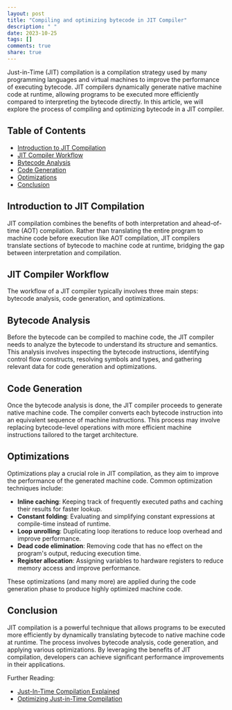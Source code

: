 ```yaml
---
layout: post
title: "Compiling and optimizing bytecode in JIT Compiler"
description: " "
date: 2023-10-25
tags: []
comments: true
share: true
---
```


Just-in-Time (JIT) compilation is a compilation strategy used by many programming languages and virtual machines to improve the performance of executing bytecode. JIT compilers dynamically generate native machine code at runtime, allowing programs to be executed more efficiently compared to interpreting the bytecode directly. In this article, we will explore the process of compiling and optimizing bytecode in a JIT compiler.

## Table of Contents
- [Introduction to JIT Compilation](#introduction-to-jit-compilation)
- [JIT Compiler Workflow](#jit-compiler-workflow)
- [Bytecode Analysis](#bytecode-analysis)
- [Code Generation](#code-generation)
- [Optimizations](#optimizations)
- [Conclusion](#conclusion)

## Introduction to JIT Compilation
JIT compilation combines the benefits of both interpretation and ahead-of-time (AOT) compilation. Rather than translating the entire program to machine code before execution like AOT compilation, JIT compilers translate sections of bytecode to machine code at runtime, bridging the gap between interpretation and compilation.

## JIT Compiler Workflow
The workflow of a JIT compiler typically involves three main steps: bytecode analysis, code generation, and optimizations.

## Bytecode Analysis
Before the bytecode can be compiled to machine code, the JIT compiler needs to analyze the bytecode to understand its structure and semantics. This analysis involves inspecting the bytecode instructions, identifying control flow constructs, resolving symbols and types, and gathering relevant data for code generation and optimizations.

## Code Generation
Once the bytecode analysis is done, the JIT compiler proceeds to generate native machine code. The compiler converts each bytecode instruction into an equivalent sequence of machine instructions. This process may involve replacing bytecode-level operations with more efficient machine instructions tailored to the target architecture.

## Optimizations
Optimizations play a crucial role in JIT compilation, as they aim to improve the performance of the generated machine code. Common optimization techniques include:

- **Inline caching**: Keeping track of frequently executed paths and caching their results for faster lookup.
- **Constant folding**: Evaluating and simplifying constant expressions at compile-time instead of runtime.
- **Loop unrolling**: Duplicating loop iterations to reduce loop overhead and improve performance.
- **Dead code elimination**: Removing code that has no effect on the program's output, reducing execution time.
- **Register allocation**: Assigning variables to hardware registers to reduce memory access and improve performance.

These optimizations (and many more) are applied during the code generation phase to produce highly optimized machine code.

## Conclusion
JIT compilation is a powerful technique that allows programs to be executed more efficiently by dynamically translating bytecode to native machine code at runtime. The process involves bytecode analysis, code generation, and applying various optimizations. By leveraging the benefits of JIT compilation, developers can achieve significant performance improvements in their applications.

Further Reading:
- [Just-In-Time Compilation Explained](https://en.wikipedia.org/wiki/Just-in-time_compilation)
- [Optimizing Just-in-Time Compilation](https://developer.mozilla.org/en-US/docs/Mozilla/Projects/Nanojit/Optimizations)